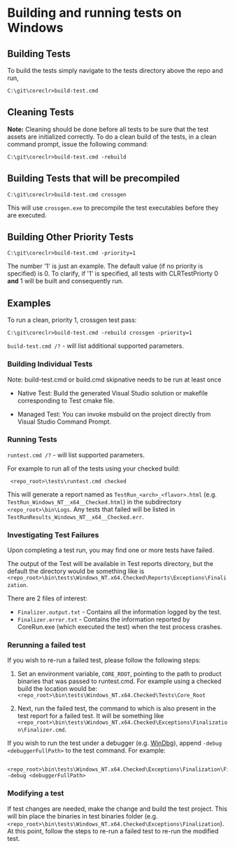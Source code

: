 Building and running tests on Windows
=====================================

## Building Tests

To build the tests simply navigate to the tests directory above the repo and run,

    C:\git\coreclr>build-test.cmd

## Cleaning Tests

**Note:** Cleaning should be done before all tests to be sure that the test assets are initialized correctly. To do a clean build of the tests, in a clean command prompt, issue the following command: 

    C:\git\coreclr>build-test.cmd -rebuild

## Building Tests that will be precompiled

    C:\git\coreclr>build-test.cmd crossgen

This will use `crossgen.exe` to precompile the test executables before they are executed.

## Building Other Priority Tests

    C:\git\coreclr>build-test.cmd -priority=1

The number '1' is just an example. The default value (if no priority is specified) is 0. To clarify, if '1' is specified, all tests with CLRTestPriorty 0 **and** 1 will be built and consequently run.

## Examples

To run a clean, priority 1, crossgen test pass:

    C:\git\coreclr>build-test.cmd -rebuild crossgen -priority=1

`build-test.cmd /?` - will list additional supported parameters.

### Building Individual Tests

Note: build-test.cmd or build.cmd skipnative needs to be run at least once

* Native Test: Build the generated Visual Studio solution or makefile corresponding to Test cmake file.
  
* Managed Test: You can invoke msbuild on the project directly from Visual Studio Command Prompt.

### Running Tests

`runtest.cmd /?` - will list supported parameters.

For example to run all of the tests using your checked build:

     <repo_root>\tests\runtest.cmd checked

This will generate a report named as `TestRun_<arch>_<flavor>.html` (e.g. `TestRun_Windows_NT__x64__Checked.html`) in the subdirectory `<repo_root>\bin\Logs`. Any tests that failed will be listed in `TestRunResults_Windows_NT__x64__Checked.err`.

### Investigating Test Failures

Upon completing a test run, you may find one or more tests have failed.

The output of the Test will be available in Test reports directory, but the default the directory would be something like is `<repo_root>\bin\tests\Windows_NT.x64.Checked\Reports\Exceptions\Finalization`.

There are 2 files of interest: 

- `Finalizer.output.txt` - Contains all the information logged by the test.
- `Finalizer.error.txt`  - Contains the information reported by CoreRun.exe (which executed the test) when the test process crashes.

### Rerunning a failed test

If you wish to re-run a failed test, please follow the following steps:

1. Set an environment variable, `CORE_ROOT`, pointing to the path to product binaries that was passed to runtest.cmd.
For example using a checked build the location would be: `<repo_root>\bin\tests\Windows_NT.x64.Checked\Tests\Core_Root`

1. Next, run the failed test, the command to which is also present in the test report for a failed test. It will be something like `<repo_root>\bin\tests\Windows_NT.x64.Checked\Exceptions\Finalization\Finalizer.cmd`.

If you wish to run the test under a debugger (e.g. [WinDbg](http://msdn.microsoft.com/en-us/library/windows/hardware/ff551063(v=vs.85).aspx)), append `-debug <debuggerFullPath>` to the test command. For example:

     <repo_root>\bin\tests\Windows_NT.x64.Checked\Exceptions\Finalization\Finalizer.cmd -debug <debuggerFullPath>

### Modifying a test

If test changes are needed, make the change and build the test project. This will bin place the binaries in test binaries folder (e.g. `<repo_root>\bin\tests\Windows_NT.x64.Checked\Exceptions\Finalization`). At this point, follow the steps to re-run a failed test to re-run the modified test.

